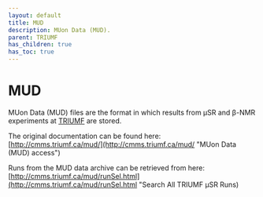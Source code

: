 ```yaml
---
layout: default
title: MUD
description: MUon Data (MUD).
parent: TRIUMF
has_children: true
has_toc: true
---
```


# MUD

MUon Data (MUD) files are the format in which results from µSR and β-NMR
experiments at [TRIUMF](https://www.triumf.ca/) are stored.

The original documentation can be found here:
[http://cmms.triumf.ca/mud/](http://cmms.triumf.ca/mud/ "MUon Data (MUD) access")

Runs from the MUD data archive can be retrieved from here:
[http://cmms.triumf.ca/mud/runSel.html](http://cmms.triumf.ca/mud/runSel.html "Search All TRIUMF µSR Runs)
